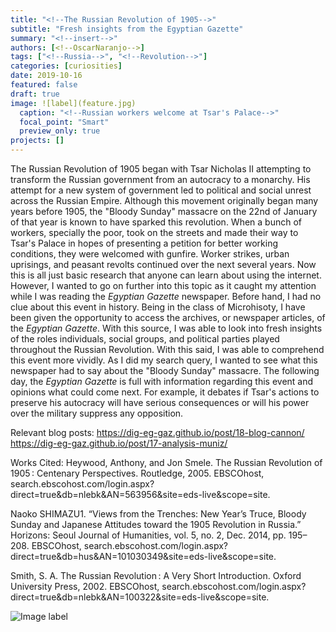 ```yaml
---
title: "<!--The Russian Revolution of 1905-->"
subtitle: "Fresh insights from the Egyptian Gazette"
summary: "<!--insert-->"
authors: [<!--OscarNaranjo-->]
tags: ["<!--Russia-->", "<!--Revolution-->"]
categories: [curiosities]
date: 2019-10-16
featured: false
draft: true
image: ![label](feature.jpg)
  caption: "<!--Russian workers welcome at Tsar's Palace-->"
  focal_point: "Smart"
  preview_only: true
projects: []
---
```

The Russian Revolution of 1905 began with Tsar Nicholas II attempting to transform the Russian government from an autocracy to a monarchy. His attempt for a new system of government led to political and social unrest across the Russian Empire. Although this movement originally began many years before 1905, the "Bloody Sunday" massacre on the 22nd of January of that year is known to have sparked this revolution. When a bunch of workers, specially the poor, took on the streets and made their way to Tsar's Palace in hopes of presenting a petition for better working conditions, they were welcomed with gunfire. Worker strikes, urban uprisings, and peasant revolts continued  over the next several years. Now this is all just basic research that anyone can learn about using the internet. However, I wanted to go on further into this topic as it caught my attention while I was reading the _Egyptian Gazette_ newspaper. Before hand, I had no clue about this event in history. Being in the class of Microhisoty, I have been given the opportunity to access the archives, or newspaper articles, of the _Egyptian Gazette_. With this source, I was able to look into fresh insights of the roles individuals, social groups, and political parties played throughout the Russian Revolution. With this said, I was able to comprehend this event more vividly. As I did my search query, I wanted to see what this newspaper had to say about the "Bloody Sunday" massacre. The following day, the _Egyptian Gazette_ is full with information regarding this event and opinions what could come next. For example, it debates if Tsar's actions to preserve his autocracy will have serious consequences or will his power over the military suppress any opposition. 


Relevant blog posts:
https://dig-eg-gaz.github.io/post/18-blog-cannon/
https://dig-eg-gaz.github.io/post/17-analysis-muniz/

Works Cited:
Heywood, Anthony, and Jon Smele. The Russian Revolution of 1905 : Centenary Perspectives. Routledge, 2005. EBSCOhost, search.ebscohost.com/login.aspx?direct=true&db=nlebk&AN=563956&site=eds-live&scope=site.

Naoko SHIMAZU1. “Views from the Trenches: New Year’s Truce, Bloody Sunday and Japanese Attitudes toward the 1905 Revolution in Russia.” Horizons: Seoul Journal of Humanities, vol. 5, no. 2, Dec. 2014, pp. 195–208. EBSCOhost, search.ebscohost.com/login.aspx?direct=true&db=hus&AN=101030349&site=eds-live&scope=site.

Smith, S. A. The Russian Revolution : A Very Short Introduction. Oxford University Press, 2002. EBSCOhost, search.ebscohost.com/login.aspx?direct=true&db=nlebk&AN=100322&site=eds-live&scope=site.

![Image label](image-file-name.png "Caption")

